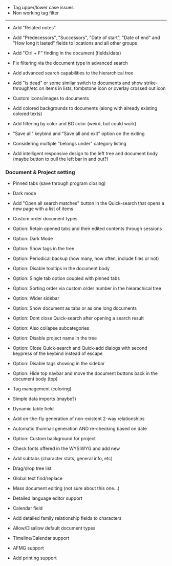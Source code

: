 - Tag upper/lower case issues
- Non working tag filter

---

- Add "Related notes"
- Add "Predecessors", "Successors", "Date of start", "Date of end" and "How long it lasted" fields to locations and all other groups
- Add "Ctrl + F" finding in the document (fields/data)
- Fix filtering via the document type in advanced search
- Add advanced search capabilities to the hierarchical tree
- Add "is dead" or some similar switch to documents and show strike-through/etc on items in lists, tombstone icon or overlay crossed out icon
- Custom icons/images to documents
- Add colored backgrounds to documents (along with already existing colored texts)
- Add filtering by color and BG color (weird, but could work)
- "Save all" keybind and "Save all and exit" option on the exiting

- Considering multiple "belongs under" category listing
- Add intelligent responsive design to the left tree and document body (maybe button to pull the left bar in and out?)

### Document & Project setting

- Pinned tabs (save through program closing)
- Dark mode
- Add "Open all search matches" button in the Quick-search that opens a new page with a list of items
- Custom order document types
- Option: Retain opened tabs and their edited contents through sessions
- Option: Dark Mode
- Option: Show tags in the tree
- Option: Periodical backup (how many, how often, include files or not)
- Option: Disable tooltips in the document body
- Option: Single tab option coupled with pinned tabs
- Option: Sorting order via custom order number in the hiearachical tree
- Option: Wider sidebar
- Option: Show document as tabs or as one long documents
- Option: Dont close Quick-search after opening a search result
- Option: Also collapse subcategories
- Option: Disable project name in the tree
- Option: Close Quick-search and Quick-add dialogs with second keypress of the keybind instead of escape
- Option: Disable tags showing in the sidebar
- Option: Hide top navbar and move the document buttons back in the document body (top)

- Tag management (coloring)

- Simple data imports (maybe?)

- Dynamic table field

- Add on-the-fly generation of non-existent 2-way relationships

- Automatic thumnail generation AND re-checking based on date

- Option: Custom background for project
- Check fonts offered in the WYSIWYG and add new
- Add subtabs (character stats, general info, etc)
- Drag/drop tree list
- Global text find/replace
- Mass document editing (not sure about this one...)

- Detailed language editor support
- Calendar field
- Add detailed family relationship fields to characters
- Allow/Disallow default document types
- Timeline/Calendar support
- AFMG support
- Add printing support
